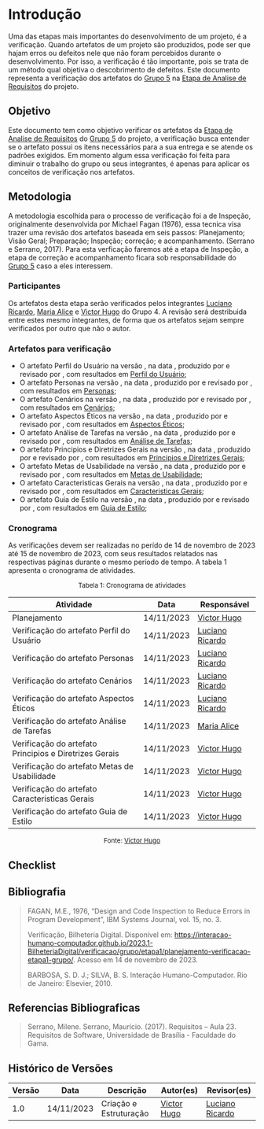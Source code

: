 # Introdução 

Uma das etapas mais importantes do desenvolvimento de um projeto, é a verificação. Quando artefatos de um projeto são produzidos, pode ser que hajam erros ou defeitos nele que não foram percebidos durante o desenvolvimento. Por isso, a verificação é tão importante, pois se trata de um método qual objetiva o descobrimento de defeitos. Este documento representa a verificação dos artefatos do [Grupo 5]() na [Etapa de Analise de Requisitos]() do projeto. 


## Objetivo

Este documento tem como objetivo verificar os artefatos da [Etapa de Analise de Requisitos]() do [Grupo 5]() do projeto, a verificação busca entender se o artefato possui os itens necessários para a sua entrega e se atende os padrões exigidos. Em momento algum essa verificação foi feita para diminuir o trabalho do grupo ou seus integrantes, é apenas para aplicar os conceitos de verificação nos artefatos.

## Metodologia

A metodologia escolhida para o processo de verificação foi a de Inspeção, originalmente desenvolvida por Michael Fagan (1976), essa tecnica visa trazer uma revisão dos artefatos baseada em seis passos: Planejamento; Visão Geral; Preparação; Inspeção; correção; e acompanhamento. (Serrano e  Serrano, 2017). Para esta verficação faremos até a etapa de Inspeção, a etapa de correção e acompanhamento ficara sob responsabilidade do [Grupo 5]() caso a eles interessem.

### Participantes

Os artefatos desta etapa serão verificados pelos integrantes [Luciano Ricardo](), [Maria Alice]() e [Victor Hugo]() do Grupo 4. A revisão será destribuida entre estes mesmo integrantes, de forma que os artefatos sejam sempre verificados por outro que não o autor.

### Artefatos para verificação

- O artefato Perfil do Usuário na versão , na data , produzido por e revisado por , com resultados em [Perfil do Usuário]();
- O artefato Personas na versão , na data , produzido por e revisado por , com resultados em [Personas]();
- O artefato Cenários na versão , na data , produzido por e revisado por , com resultados em [Cenários]();
- O artefato Aspectos Éticos na versão , na data , produzido por e revisado por , com resultados em [Aspectos Éticos]();
- O artefato Análise de Tarefas na versão , na data , produzido por e revisado por , com resultados em [Análise de Tarefas]();
- O artefato Principios e Diretrizes Gerais na versão , na data , produzido por e revisado por , com resultados em [Principios e Diretrizes Gerais]();
- O artefato Metas de Usabilidade na versão , na data , produzido por e revisado por , com resultados em [Metas de Usabilidade]();
- O artefato Caracteristicas Gerais na versão , na data , produzido por e revisado por , com resultados em [Caracteristicas Gerais]();
- O artefato Guia de Estilo  na versão , na data , produzido por e revisado por , com resultados em [Guia de Estilo]();

### Cronograma

As verificações devem ser realizadas no perído de 14 de novembro de 2023 até 15 de novembro de 2023, com seus resultados relatados nas respectivas páginas durante o mesmo período de tempo. A tabela 1 apresenta o cronograma de atividades.

<center>

<font size="2"><p style="text-align: center">Tabela 1: Cronograma de atividades</p></font>

| Atividade | Data | Responsável |
| --------- | ---- | ----------- |
| Planejamento | 14/11/2023 | [Victor Hugo]() |
| Verificação do artefato Perfil do Usuário | 14/11/2023 | [Luciano Ricardo]() |
| Verificação do artefato Personas | 14/11/2023 | [Luciano Ricardo]() |
| Verificação do artefato Cenários | 14/11/2023 | [Luciano Ricardo]() |
| Verificação do artefato Aspectos Éticos | 14/11/2023 | [Luciano Ricardo]() |
| Verificação do artefato Análise de Tarefas | 14/11/2023 | [Maria Alice]() |
| Verificação do artefato Principios e Diretrizes Gerais | 14/11/2023 | [Victor Hugo]() |
| Verificação do artefato Metas de Usabilidade | 14/11/2023 | [Victor Hugo]() |
| Verificação do artefato Caracteristicas Gerais | 14/11/2023 | [Victor Hugo]() |
| Verificação do artefato Guia de Estilo | 14/11/2023 | [Victor Hugo]() |

<font size="2"><p style="text-align: center">Fonte: [Victor Hugo]()</p></font>

</center>

## Checklist 

## Bibliografia 

> FAGAN, M.E., 1976, “Design and Code Inspection to Reduce Errors in Program Development”, IBM Systems Journal, vol. 15, no. 3.
>
>Verificação, Bilheteria Digital. Disponível em: <https://interacao-humano-computador.github.io/2023.1-BilheteriaDigital/verificacao/grupo/etapa1/planejamento-verificacao-etapa1-grupo/>. Acesso em 14 de novembro de 2023.
>
>BARBOSA, S. D. J.; SILVA, B. S. Interação Humano-Computador. Rio de Janeiro: Elsevier, 2010.

## Referencias Bibliograficas
>Serrano, Milene. Serrano, Maurício. (2017). Requisitos – Aula 23. Requisitos de Software, Universidade de Brasília - Faculdade do Gama.

## Histórico de Versões

| Versão | Data | Descrição | Autor(es) | Revisor(es) |
| ------ | ---- | --------- | --------- | ----------- |
| 1.0 | 14/11/2023 | Criação e Estruturação | [Victor Hugo]() | [Luciano Ricardo]() |
